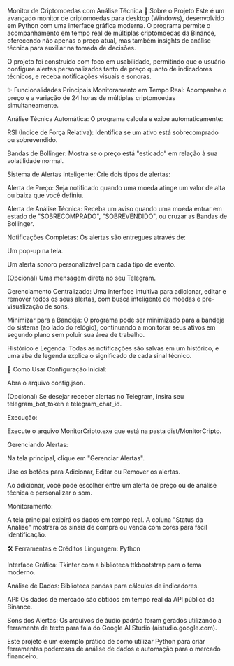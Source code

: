 Monitor de Criptomoedas com Análise Técnica
📖 Sobre o Projeto
Este é um avançado monitor de criptomoedas para desktop (Windows), desenvolvido em Python com uma interface gráfica moderna. O programa permite o acompanhamento em tempo real de múltiplas criptomoedas da Binance, oferecendo não apenas o preço atual, mas também insights de análise técnica para auxiliar na tomada de decisões.

O projeto foi construído com foco em usabilidade, permitindo que o usuário configure alertas personalizados tanto de preço quanto de indicadores técnicos, e receba notificações visuais e sonoras.

✨ Funcionalidades Principais
Monitoramento em Tempo Real: Acompanhe o preço e a variação de 24 horas de múltiplas criptomoedas simultaneamente.

Análise Técnica Automática: O programa calcula e exibe automaticamente:

RSI (Índice de Força Relativa): Identifica se um ativo está sobrecomprado ou sobrevendido.

Bandas de Bollinger: Mostra se o preço está "esticado" em relação à sua volatilidade normal.

Sistema de Alertas Inteligente: Crie dois tipos de alertas:

Alerta de Preço: Seja notificado quando uma moeda atinge um valor de alta ou baixa que você definiu.

Alerta de Análise Técnica: Receba um aviso quando uma moeda entrar em estado de "SOBRECOMPRADO", "SOBREVENDIDO", ou cruzar as Bandas de Bollinger.

Notificações Completas: Os alertas são entregues através de:

Um pop-up na tela.

Um alerta sonoro personalizável para cada tipo de evento.

(Opcional) Uma mensagem direta no seu Telegram.

Gerenciamento Centralizado: Uma interface intuitiva para adicionar, editar e remover todos os seus alertas, com busca inteligente de moedas e pré-visualização de sons.

Minimizar para a Bandeja: O programa pode ser minimizado para a bandeja do sistema (ao lado do relógio), continuando a monitorar seus ativos em segundo plano sem poluir sua área de trabalho.

Histórico e Legenda: Todas as notificações são salvas em um histórico, e uma aba de legenda explica o significado de cada sinal técnico.

🚀 Como Usar
Configuração Inicial:

Abra o arquivo config.json.

(Opcional) Se desejar receber alertas no Telegram, insira seu telegram_bot_token e telegram_chat_id.

Execução:

Execute o arquivo MonitorCripto.exe que está na pasta dist/MonitorCripto.

Gerenciando Alertas:

Na tela principal, clique em "Gerenciar Alertas".

Use os botões para Adicionar, Editar ou Remover os alertas.

Ao adicionar, você pode escolher entre um alerta de preço ou de análise técnica e personalizar o som.

Monitoramento:

A tela principal exibirá os dados em tempo real. A coluna "Status da Análise" mostrará os sinais de compra ou venda com cores para fácil identificação.

🛠️ Ferramentas e Créditos
Linguagem: Python

Interface Gráfica: Tkinter com a biblioteca ttkbootstrap para o tema moderno.

Análise de Dados: Biblioteca pandas para cálculos de indicadores.

API: Os dados de mercado são obtidos em tempo real da API pública da Binance.

Sons dos Alertas: Os arquivos de áudio padrão foram gerados utilizando a ferramenta de texto para fala do Google AI Studio (aistudio.google.com).

Este projeto é um exemplo prático de como utilizar Python para criar ferramentas poderosas de análise de dados e automação para o mercado financeiro.